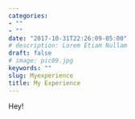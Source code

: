 ```yaml
---
categories:
- ""
- ""
date: "2017-10-31T22:26:09-05:00"
# description: Lorem Etiam Nullam
draft: false
# image: pic09.jpg
keywords: ""
slug: Myexperience
title: My Experience
---
```

 Hey!